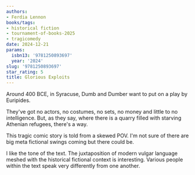 ```yaml
---
authors:
- Ferdia Lennon
books/tags:
- historical fiction
- tournament-of-books-2025
- tragicomedy
date: 2024-12-21
params:
  isbn13: '9781250893697'
  year: '2024'
slug: '9781250893697'
star_rating: 5
title: Glorious Exploits
---
```


Around 400 BCE, in Syracuse, Dumb and Dumber want to put on a play by Euripides.

They've got no actors, no costumes, no sets, no money and little to no intelligence. But, as they say, where there is a quarry filled with starving Athenian refugees, there's a way.


<!--more-->

This tragic comic story is told from a skewed POV. I'm not sure of there are big meta fictional swings coming but there could be.

I like the tone of the text. The juxtaposition of modern vulgar language meshed with the historical fictional context is interesting. Various people within the text speak very differently from one another.